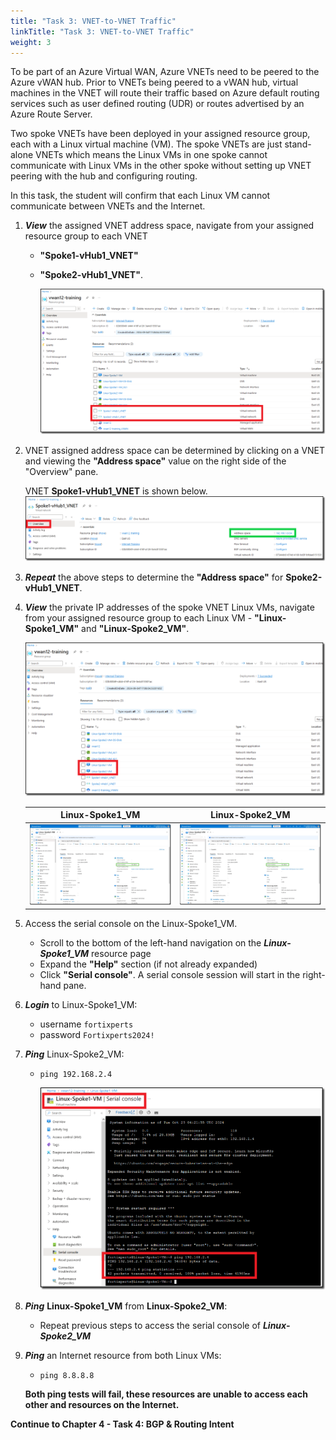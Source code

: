```yaml
---
title: "Task 3: VNET-to-VNET Traffic"
linkTitle: "Task 3: VNET-to-VNET Traffic"
weight: 3
---
```


To be part of an Azure Virtual WAN, Azure VNETs need to be peered to the Azure vWAN hub. Prior to VNETs being peered to a vWAN hub, virtual machines in the VNET will route their traffic based on Azure default routing services such as user defined routing (UDR) or routes advertised by an Azure Route Server.

Two spoke VNETs have been deployed in your assigned resource group, each with a Linux virtual machine (VM). The spoke VNETs are just stand-alone VNETs which means the Linux VMs in one spoke cannot communicate with Linux VMs in the other spoke without setting up VNET peering with the hub and configuring routing.

In this task, the student will confirm that each Linux VM cannot communicate between VNETs and the Internet.

1. ***View*** the assigned VNET address space, navigate from your assigned resource group to each VNET
  
    - **"Spoke1-vHub1_VNET"**
    - **"Spoke2-vHub1_VNET"**.

        ![4_3-confirm-vnet-to-vnet-1](../images/4_3-confirm-vnet-to-vnet-1.PNG)

1. VNET assigned address space can be determined by clicking on a VNET and viewing the **"Address space"** value on the right side of the "Overview" pane.

    VNET **Spoke1-vHub1_VNET** is shown below.
    ![4_3-confirm-vnet-to-vnet-2](../images/4_3-confirm-vnet-to-vnet-2.PNG)

1. ***Repeat*** the above steps to determine the **"Address space"** for **Spoke2-vHub1_VNET**.

1. ***View*** the private IP addresses of the spoke VNET Linux VMs, navigate from your assigned resource group to each Linux VM - **"Linux-Spoke1_VM"** and **"Linux-Spoke2_VM"**.

    ![4_3-confirm-vnet-to-vnet-3](../images/4_3-confirm-vnet-to-vnet-3.PNG)

    Linux-Spoke1_VM        | Linux-Spoke2_VM
    :-------------------------:|:-------------------------:
    ![linuxvm1](../images/linuxvm1.jpg) |  ![linuxvm2](../images/linuxvm2.jpg)

1. Access the serial console on the Linux-Spoke1_VM.

    - Scroll to the bottom of the left-hand navigation on the ***Linux-Spoke1_VM*** resource page
    - Expand the **"Help"** section (if not already expanded)
    - Click **"Serial console"**.  A serial console session will start in the right-hand pane.

1. ***Login*** to Linux-Spoke1_VM:

    - username `fortixperts`
    - password `Fortixperts2024!`

1. ***Ping*** Linux-Spoke2_VM:

    - `ping 192.168.2.4`

        ![4_3-confirm-vnet-to-vnet-5](../images/4_3-confirm-vnet-to-vnet-5.PNG)

1. ***Ping*** **Linux-Spoke1_VM** from **Linux-Spoke2_VM**:

    - Repeat previous steps to access the serial console of ***Linux-Spoke2_VM***

1. ***Ping*** an Internet resource from both Linux VMs:

    - `ping 8.8.8.8`

    **Both ping tests will fail, these resources are unable to access each other and resources on the Internet.**

**Continue to Chapter 4 - Task 4: BGP & Routing Intent**
